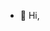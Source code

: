 - 👋 Hi, 

<!---
rifqi23ahmad/rifqi23ahmad is a ✨ special ✨ repository because its `README.md` (this file) appears on your GitHub profile.
You can click the Preview link to take a look at your changes.
--->
